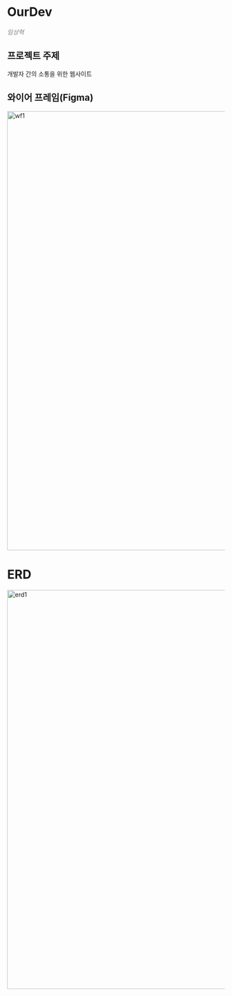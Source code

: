 # OurDev

<em style="color: gray">임상혁</em>

## 프로젝트 주제
개발자 간의 소통을 위한 웹사이트

## 와이어 프레임(Figma)

<img width="1018" alt="wf1" src="https://github.com/user-attachments/assets/42679eea-38b1-4aec-9025-18ff1f6479a6">

# ERD
<img width="925" alt="erd1" src="https://github.com/user-attachments/assets/dfaf463a-845d-41dd-b477-2e5e9bd60c0e">
